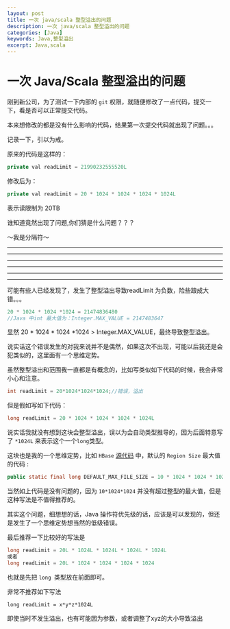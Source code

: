 ```yaml
---
layout: post
title: 一次 java/scala 整型溢出的问题
description: 一次 java/scala 整型溢出的问题
categories: [Java]
keywords: Java,整型溢出
excerpt: Java,scala
---
```


#  一次 Java/Scala 整型溢出的问题

刚到新公司，为了测试一下内部的 `git` 权限，就随便修改了一点代码，提交一下，看是否可以正常提交代码。

本来想修改的都是没有什么影响的代码，结果第一次提交代码就出现了问题。。。

记录一下，引以为戒。

原来的代码是这样的：

```java
private val readLimit = 21990232555520L
```

修改后为：

```java
private val readLimit = 20 * 1024 * 1024 * 1024 * 1024L
```

表示读限制为 20TB 

谁知道竟然出现了问题,你们猜是什么问题？？？



～我是分隔符～

***

---

---

___

***

***



可能有些人已经发现了，发生了整型溢出导致readLimit 为负数，险些踉成大错。。。

```java
20 * 1024 * 1024 *1024 = 21474836480
//Java 中int 最大值为：Integer.MAX_VALUE = 2147483647
```

显然  20 * 1024 * 1024 *1024 > Integer.MAX_VALUE，最终导致整型溢出。

说实话这个错误发生的对我来说并不是偶然，如果这次不出现，可能以后我还是会犯类似的，这里面有一个思维定势。

虽然整型溢出和范围我一直都是有概念的，比如写类似如下代码的时候，我会非常小心和注意。

```java
int readLimit = 20*1024*1024*1024;//错误，溢出
```

但是假如写如下代码：

```java
long readLimit = 20 * 1024 * 1024 * 1024 * 1024L
```

说实话我就没有想到这块会整型溢出，误以为会自动类型推导的，因为后面特意写了 ```*1024L``` 来表示这个一个` long `类型。

这块也是我的一个思维定势，比如 `HBase` [源代码](https://github.com/apache/hbase/blob/rel/2.3.1/hbase-common/src/main/java/org/apache/hadoop/hbase/HConstants.java#L420) 中，默认的 ```Region Size``` 最大值的代码 :

```java
public static final long DEFAULT_MAX_FILE_SIZE = 10 * 1024 * 1024 * 1024L;
```

当然如上代码是没有问题的，因为 ```10*1024*1024``` 并没有超过整型的最大值，但是这种写法是不值得推荐的。

其实这个问题，细想想的话，Java 操作符优先级的话，应该是可以发现的，但还是发生了一个思维定势想当然的低级错误。

最后推荐一下比较好的写法是

 ```java
long readLimit = 20L * 1024L * 1024L * 1024L * 1024L
或者
long readLimit = 20L * 1024 * 1024 * 1024 * 1024
 ```

也就是先把 `long `类型放在前面即可。

非常不推荐如下写法

```
long readLimit = x*y*z*1024L
```

即使当时不发生溢出，也有可能因为参数，或者调整了xyz的大小导致溢出
